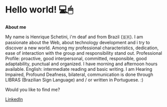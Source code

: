 # Hello world! 💻🖱

**About me**

My name is Henrique Schetini, i'm deaf and from Brazil (🇧🇷). I am passionate about the Web, about technology development and i try to discover a new world. Among my professional characteristics, dedication, ease of interaction with the group and responsibility stand out. Professional Profile: proactive, good interpersonal, committed, responsible, good adaptability, punctual and organized. I have morning and afternoon hours available.
English: intermediate reading and basic writing. I am Hearing Impaired, Profound Deafness, bilateral, communication is done through LIBRAS (Brazilian Sign Language) and / or written in Portuguese. :)

Would you like to find me?

[LinkedIn](https://www.linkedin.com/in/henrique-schetini-pcd-17624511a/)
